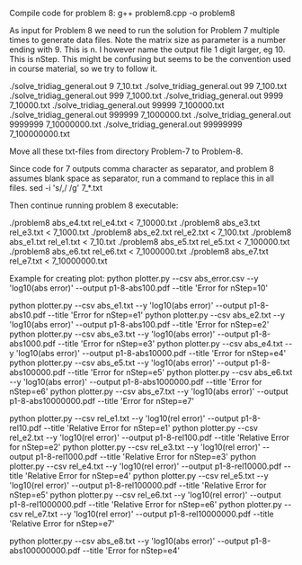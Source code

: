 Compile code for problem 8:
g++ problem8.cpp -o problem8

As input for Problem 8 we need to run the solution for Problem 7 multiple times to generate data files.
Note the matrix size as parameter is a number ending with 9. This is n. 
I however name the output file 1 digit larger, eg 10. This is nStep.
This might be confusing but seems to be the convention used in course material, so we try to follow it. 

./solve_tridiag_general.out 9        7_10.txt
./solve_tridiag_general.out 99       7_100.txt
./solve_tridiag_general.out 999      7_1000.txt
./solve_tridiag_general.out 9999     7_10000.txt
./solve_tridiag_general.out 99999    7_100000.txt
./solve_tridiag_general.out 999999   7_1000000.txt
./solve_tridiag_general.out 9999999  7_10000000.txt
./solve_tridiag_general.out 99999999 7_100000000.txt


Move all these txt-files from directory Problem-7 to Problem-8. 

Since code for 7 outputs comma character as separator, and problem 8 assumes blank space as separator, run a command to replace this in all files.
sed -i 's/,/ /g' 7_*.txt

Then continue running problem 8 executable:

./problem8 abs_e4.txt rel_e4.txt < 7_10000.txt
./problem8 abs_e3.txt rel_e3.txt < 7_1000.txt
./problem8 abs_e2.txt rel_e2.txt < 7_100.txt
./problem8 abs_e1.txt rel_e1.txt < 7_10.txt
./problem8 abs_e5.txt rel_e5.txt < 7_100000.txt
./problem8 abs_e6.txt rel_e6.txt < 7_1000000.txt
./problem8 abs_e7.txt rel_e7.txt < 7_10000000.txt


Example for creating plot:
python plotter.py --csv abs_error.csv --y 'log10(abs error)' --output p1-8-abs100.pdf --title 'Error for nStep=10' 


python plotter.py --csv abs_e1.txt --y 'log10(abs error)' --output p1-8-abs10.pdf --title 'Error for nStep=e1' 
python plotter.py --csv abs_e2.txt --y 'log10(abs error)' --output p1-8-abs100.pdf --title 'Error for nStep=e2' 
python plotter.py --csv abs_e3.txt --y 'log10(abs error)' --output p1-8-abs1000.pdf --title 'Error for nStep=e3' 
python plotter.py --csv abs_e4.txt --y 'log10(abs error)' --output p1-8-abs10000.pdf --title 'Error for nStep=e4' 
python plotter.py --csv abs_e5.txt --y 'log10(abs error)' --output p1-8-abs100000.pdf --title 'Error for nStep=e5' 
python plotter.py --csv abs_e6.txt --y 'log10(abs error)' --output p1-8-abs1000000.pdf --title 'Error for nStep=e6' 
python plotter.py --csv abs_e7.txt --y 'log10(abs error)' --output p1-8-abs10000000.pdf --title 'Error for nStep=e7' 

python plotter.py --csv rel_e1.txt --y 'log10(rel error)' --output p1-8-rel10.pdf --title 'Relative Error for nStep=e1' 
python plotter.py --csv rel_e2.txt --y 'log10(rel error)' --output p1-8-rel100.pdf --title 'Relative Error for nStep=e2' 
python plotter.py --csv rel_e3.txt --y 'log10(rel error)' --output p1-8-rel1000.pdf --title 'Relative Error for nStep=e3' 
python plotter.py --csv rel_e4.txt --y 'log10(rel error)' --output p1-8-rel10000.pdf --title 'Relative Error for nStep=e4' 
python plotter.py --csv rel_e5.txt --y 'log10(rel error)' --output p1-8-rel100000.pdf --title 'Relative Error for nStep=e5' 
python plotter.py --csv rel_e6.txt --y 'log10(rel error)' --output p1-8-rel1000000.pdf --title 'Relative Error for nStep=e6' 
python plotter.py --csv rel_e7.txt --y 'log10(rel error)' --output p1-8-rel10000000.pdf --title 'Relative Error for nStep=e7' 



python plotter.py --csv abs_e8.txt --y 'log10(abs error)' --output p1-8-abs100000000.pdf --title 'Error for nStep=e4' 


